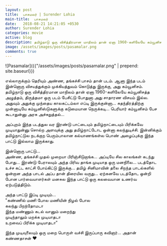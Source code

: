```yaml
---
layout: post
title:  பாசமலர் | Surender Lohia
main-title:  பாசமலர்
date:   2018-08-21 14:21:05 +0530
author: Surender Lohia
categories: movie
active: blog
description: தமிழ்நாடு ஒரு விசித்திரமான மாநிலம் தான் ஏனா 1960-களிலேயே கம்யூனிசத்த அழுத்தம், திருத்தமா ஒரு படம் பேசிட்டு போதுனா அது சாதாரண விசயம் இல்ல.
image: /assets/images/posts/pasamalar.png
comments: true
---
```


![Pasamalar]({{"/assets/images/posts/pasamalar.png" | prepend: site.baseurl}})

<p class="post-section"> 
  எல்லாருக்கும் தெரியும் அண்ண, தங்கச்சி பாசம் தான் படம். ஆனா இந்த படம் இன்னொரு விசயத்துக்கும் முக்கியத்துவம் கொடுத்து இருக்கு, அது கம்யூனிசம். தமிழ்நாடு ஒரு விசித்திரமான மாநிலம் தான் ஏனா 1960-களிலேயே கம்யூனிசத்த அழுத்தம், திருத்தமா ஒரு படம் பேசிட்டு போதுனா அது சாதாரண விசயம் இல்ல. அதுவும் அதுக்கு முந்தைய காலகட்டம்லா எப்டி இருக்குன்னா... சுதந்திரத்திற்கு முன்னாடியே கம்யூனிஸ்டுகளுக்கு கடுமையான நெருக்கடி... பெரியார் கம்யூனிசம் பேச கூடாதுன்னு அரசு அச்சுறுத்தல்...
</p>

<p class="post-section"> 
  அப்புறம் இந்த படத்துல வர இரண்டு பாட்டையும் தமிழ்நாட்டையும் பிரிக்கவே முடியாதுன்னு சொல்ற அளவுக்கு அது தமிழ்நாட்டோட ஒன்னா கலந்துடிச்சி. இன்னிக்கும் தமிழ்நாட்டுல நடக்குற பெரும்பாலான கல்யாணங்கள்ல பொண் அழைப்புக்கு இந்த பாட்டு இல்லாம இருக்காது.
</p>

<p class="post-section"> 
  இன்னொரு பாட்டு... <br>
  அண்ண, தங்கச்சி முதல் முறையா பிரிஞ்சிடுறாங்க... அப்டியே சில காலங்கள் கடந்து போது... இரண்டு பேராலயும் அந்த பிரிவ தாங்க முடியாத ஒரு மனநிலை... படத்தோட உச்ச கட்ட காட்சி போய்கிட்டு இருக்கு... தமிழ் சினிமாவின் தலை சிறந்த பாடல்களில் ஒன்றான அந்த பாடல் அப்ப தான் திரையில வருது... ஏற்கனவே படத்தோட ஒன்றி போன பார்வையாளர்கள் மனசுல இந்த பாட்டு ஒரு கலவையான உணர்வ ஏற்படுத்திடும்.
</p>

<p class="post-section"> 
  அந்த பாட்டு இப்டி முடியும்... <br>
  "கண்ணில் மணி போல மணியின் நிழல் போல <br>
  கலந்து பிறந்தோமடா <br>
  இந்த மண்ணும் கடல் வானும் மறைந்து <br>
  முடிந்தாலும் மறக்க முடியாதடா <br>
  உறவைப் பிரிக்க முடியாதடா"
</p>

<p class="post-section"> 
  இந்த முடிவுலையும் ஒரு மறை பொருள் வச்சி இருப்பாரு கவிஞர்... அதான் கண்ணதாசன் <span class="love">❤</span>
</p>



